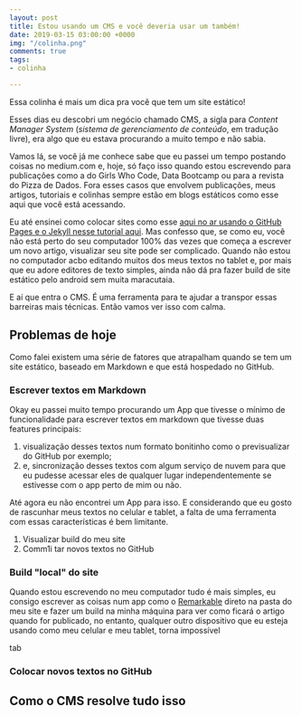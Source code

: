 ```yaml
---
layout: post
title: Estou usando um CMS e você deveria usar um também!
date: 2019-03-15 03:00:00 +0000
img: "/colinha.png"
comments: true
tags:
- colinha

---
```

Essa colinha é mais um dica pra você que tem um site estático!

Esses dias eu descobri um negócio chamado CMS, a sigla para _Content Manager System_ (_sistema de gerenciamento de conteúdo_, em tradução livre), era algo que eu estava procurando a muito tempo e não sabia.

Vamos lá, se você já me conhece sabe que eu passei um tempo postando coisas no medium.com e, hoje, só faço isso quando estou escrevendo para publicações como a do Girls Who Code, Data Bootcamp ou para a revista do Pizza de Dados. Fora esses casos que envolvem publicações, meus artigos, tutoriais e colinhas sempre estão em blogs estáticos como esse aqui que você está acessando.

Eu até ensinei como colocar sites como esse [aqui no ar usando o GitHub Pages e o Jekyll nesse tutorial aqui](jtemporal.com/do-tema-ao-ar/). Mas confesso que, se como eu, você não está perto do seu computador 100% das vezes que começa a escrever um novo artigo, visualizar seu site pode ser complicado. Quando não estou no computador acbo editando muitos dos meus textos no tablet e, por mais que eu adore editores de texto simples, ainda não dá pra fazer build de site estático pelo android sem muita maracutaia.

E aí que entra o CMS. É uma ferramenta para te ajudar a transpor essas barreiras mais técnicas. Então vamos ver isso com calma.

## Problemas de hoje

Como falei existem uma série de fatores que atrapalham quando se tem um site estático, baseado em Markdown e que está hospedado no GitHub.

### Escrever textos em Markdown

Okay eu passei muito tempo procurando um App que tivesse o mínimo de funcionalidade para escrever textos em markdown que tivesse duas features principais: 

1. visualização desses textos num formato bonitinho como o previsualizar do GitHub por exemplo;
2. e, sincronização desses textos com algum serviço de nuvem para que eu pudesse acessar eles de qualquer lugar independentemente se estivesse com o app perto de mim ou não.

Até agora eu não encontrei um App para isso. E considerando que eu gosto de rascunhar meus textos no celular e tablet, a falta de uma ferramenta com essas características é bem limitante.

1. Visualizar  build do meu site
2. Comm1i tar novos textos no GitHub

### Build "local" do site

Quando estou escrevendo no meu computador tudo é mais simples, eu consigo escrever as coisas num app como o [Remarkable](https://remarkableapp.github.io/) direto na pasta do meu site e fazer um build na minha máquina para ver como ficará o artigo quando for publicado, no entanto, qualquer outro dispositivo que eu esteja usando como meu celular e meu tablet, torna impossível

tab

### Colocar novos textos no GitHub

## Como o CMS resolve tudo isso
